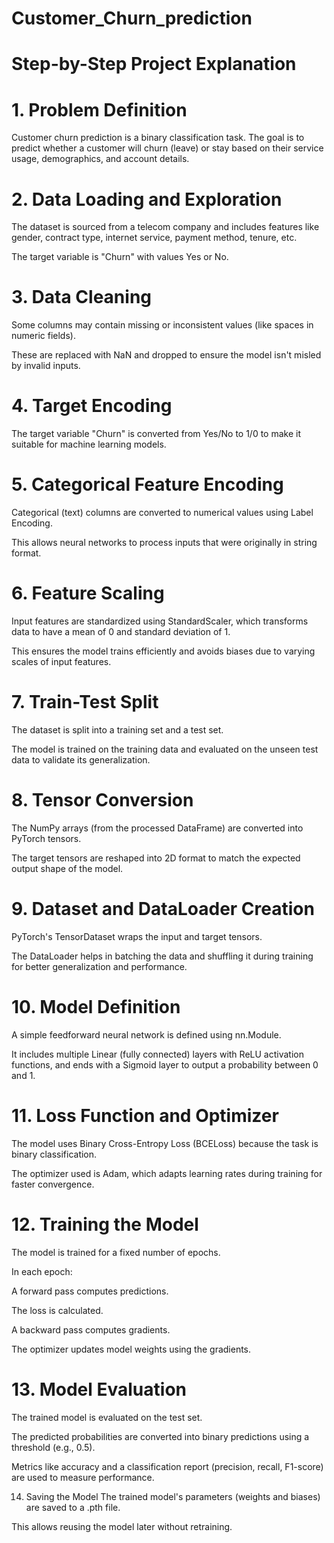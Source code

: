 # Customer_Churn_prediction

# Step-by-Step Project Explanation
# 1. Problem Definition
Customer churn prediction is a binary classification task. The goal is to predict whether a customer will churn (leave) or stay based on their service usage, demographics, and account details.

# 2. Data Loading and Exploration
The dataset is sourced from a telecom company and includes features like gender, contract type, internet service, payment method, tenure, etc.

The target variable is "Churn" with values Yes or No.

# 3. Data Cleaning
Some columns may contain missing or inconsistent values (like spaces in numeric fields).

These are replaced with NaN and dropped to ensure the model isn't misled by invalid inputs.

# 4. Target Encoding
The target variable "Churn" is converted from Yes/No to 1/0 to make it suitable for machine learning models.

# 5. Categorical Feature Encoding
Categorical (text) columns are converted to numerical values using Label Encoding.

This allows neural networks to process inputs that were originally in string format.

# 6. Feature Scaling
Input features are standardized using StandardScaler, which transforms data to have a mean of 0 and standard deviation of 1.

This ensures the model trains efficiently and avoids biases due to varying scales of input features.

# 7. Train-Test Split
The dataset is split into a training set and a test set.

The model is trained on the training data and evaluated on the unseen test data to validate its generalization.

# 8. Tensor Conversion
The NumPy arrays (from the processed DataFrame) are converted into PyTorch tensors.

The target tensors are reshaped into 2D format to match the expected output shape of the model.

# 9. Dataset and DataLoader Creation
PyTorch's TensorDataset wraps the input and target tensors.

The DataLoader helps in batching the data and shuffling it during training for better generalization and performance.

# 10. Model Definition
A simple feedforward neural network is defined using nn.Module.

It includes multiple Linear (fully connected) layers with ReLU activation functions, and ends with a Sigmoid layer to output a probability between 0 and 1.

# 11. Loss Function and Optimizer
The model uses Binary Cross-Entropy Loss (BCELoss) because the task is binary classification.

The optimizer used is Adam, which adapts learning rates during training for faster convergence.

# 12. Training the Model
The model is trained for a fixed number of epochs.

In each epoch:

A forward pass computes predictions.

The loss is calculated.

A backward pass computes gradients.

The optimizer updates model weights using the gradients.

# 13. Model Evaluation
The trained model is evaluated on the test set.

The predicted probabilities are converted into binary predictions using a threshold (e.g., 0.5).

Metrics like accuracy and a classification report (precision, recall, F1-score) are used to measure performance.

14. Saving the Model
The trained model's parameters (weights and biases) are saved to a .pth file.

This allows reusing the model later without retraining.
